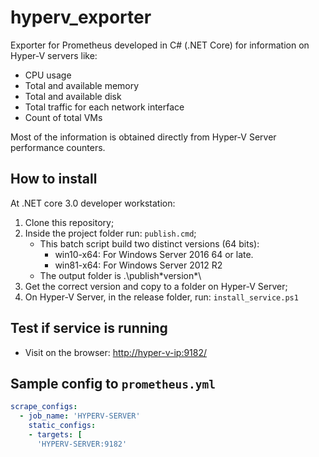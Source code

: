 # hyperv_exporter

Exporter for Prometheus developed in C# (.NET Core) for information on Hyper-V servers like:

- CPU usage
- Total and available memory
- Total and available disk
- Total traffic for each network interface
- Count of total VMs

Most of the information is obtained directly from Hyper-V Server performance counters.

## How to install

At .NET core 3.0 developer workstation:

1. Clone this repository;
2. Inside the project folder run: `publish.cmd`;
   - This batch script build two distinct versions (64 bits):
     - win10-x64: For Windows Server 2016 64 or late.
     - win81-x64: For Windows Server 2012 R2
   - The output folder is .\publish\*version*\
3. Get the correct version and copy to a folder on Hyper-V Server;
4. On Hyper-V Server, in the release folder, run: `install_service.ps1`

## Test if service is running

- Visit on the browser: [http://hyper-v-ip:9182/](http://hyper-v-ip:9182/)

## Sample config to `prometheus.yml`

```yml
scrape_configs:
  - job_name: 'HYPERV-SERVER'
    static_configs:
    - targets: [
      'HYPERV-SERVER:9182'
```
